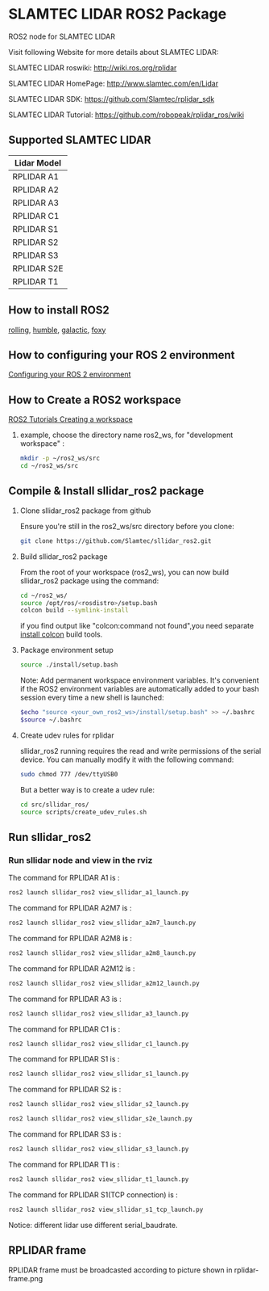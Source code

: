 # SLAMTEC LIDAR ROS2 Package

ROS2 node for SLAMTEC LIDAR

Visit following Website for more details about SLAMTEC LIDAR:

SLAMTEC LIDAR roswiki: <http://wiki.ros.org/rplidar>

SLAMTEC LIDAR HomePage: <http://www.slamtec.com/en/Lidar>

SLAMTEC LIDAR SDK: <https://github.com/Slamtec/rplidar_sdk>

SLAMTEC LIDAR Tutorial: <https://github.com/robopeak/rplidar_ros/wiki>

## Supported SLAMTEC LIDAR

| Lidar Model |
| ---------------------- |
|RPLIDAR A1              |
|RPLIDAR A2              |
|RPLIDAR A3              |
|RPLIDAR C1              |
|RPLIDAR S1              |
|RPLIDAR S2              |
|RPLIDAR S3              |
|RPLIDAR S2E             |
|RPLIDAR T1              |

## How to install ROS2

[rolling](https://docs.ros.org/en/rolling/Installation.html),
[humble](https://docs.ros.org/en/humble/Installation.html),
[galactic](https://docs.ros.org/en/galactic/Installation.html),
[foxy](https://docs.ros.org/en/foxy/Installation.html)

## How to configuring your ROS 2 environment

[Configuring your ROS 2 environment](https://docs.ros.org/en/foxy/Tutorials/Configuring-ROS2-Environment.html)

## How to Create a ROS2 workspace

[ROS2 Tutorials Creating a workspace](https://docs.ros.org/en/foxy/Tutorials/Workspace/Creating-A-Workspace.html)

1. example, choose the directory name ros2_ws, for "development workspace" :

   ```bash
   mkdir -p ~/ros2_ws/src
   cd ~/ros2_ws/src
   ```

## Compile & Install sllidar_ros2 package

1. Clone sllidar_ros2 package from github

   Ensure you're still in the ros2_ws/src directory before you clone:

   ```bash
   git clone https://github.com/Slamtec/sllidar_ros2.git
   ``` 

2. Build sllidar_ros2 package

   From the root of your workspace (ros2_ws), you can now build sllidar_ros2 package using the command:

   ```bash
   cd ~/ros2_ws/
   source /opt/ros/<rosdistro>/setup.bash
   colcon build --symlink-install
   ```

   if you find output like "colcon:command not found",you need separate [install colcon](https://docs.ros.org/en/foxy/Tutorials/Colcon-Tutorial.html#install-colcon) build tools.

3. Package environment setup

    ```bash
    source ./install/setup.bash
    ```

    Note: Add permanent workspace environment variables.
    It's convenient if the ROS2 environment variables are automatically added to your bash session every time a new shell is launched:

    ```bash
    $echo "source <your_own_ros2_ws>/install/setup.bash" >> ~/.bashrc
    $source ~/.bashrc
    ```

4. Create udev rules for rplidar

   sllidar_ros2 running requires the read and write permissions of the serial device.
   You can manually modify it with the following command:

   ```bash
   sudo chmod 777 /dev/ttyUSB0
   ```

   But a better way is to create a udev rule:

   ```bash
   cd src/sllidar_ros/
   source scripts/create_udev_rules.sh
   ```

## Run sllidar_ros2

### Run sllidar node and view in the rviz

The command for RPLIDAR A1 is :

```bash
ros2 launch sllidar_ros2 view_sllidar_a1_launch.py
```

The command for RPLIDAR A2M7 is :

```bash
ros2 launch sllidar_ros2 view_sllidar_a2m7_launch.py
```

The command for RPLIDAR A2M8 is :

```bash
ros2 launch sllidar_ros2 view_sllidar_a2m8_launch.py
```

The command for RPLIDAR A2M12 is :

```bash
ros2 launch sllidar_ros2 view_sllidar_a2m12_launch.py
```

The command for RPLIDAR A3 is :

```bash
ros2 launch sllidar_ros2 view_sllidar_a3_launch.py
```

The command for RPLIDAR C1 is :

```bash
ros2 launch sllidar_ros2 view_sllidar_c1_launch.py
```

The command for RPLIDAR S1 is :

```bash
ros2 launch sllidar_ros2 view_sllidar_s1_launch.py
```

The command for RPLIDAR S2 is :

```bash
ros2 launch sllidar_ros2 view_sllidar_s2_launch.py
```

```bash
ros2 launch sllidar_ros2 view_sllidar_s2e_launch.py
```

The command for RPLIDAR S3 is :

```bash
ros2 launch sllidar_ros2 view_sllidar_s3_launch.py
```


The command for RPLIDAR T1 is :

```bash
ros2 launch sllidar_ros2 view_sllidar_t1_launch.py
```

The command for RPLIDAR S1(TCP connection) is :

```bash
ros2 launch sllidar_ros2 view_sllidar_s1_tcp_launch.py
```

Notice: different lidar use different serial_baudrate.

## RPLIDAR frame

RPLIDAR frame must be broadcasted according to picture shown in rplidar-frame.png
